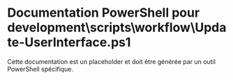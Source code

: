 # Documentation PowerShell pour development\scripts\workflow\Update-UserInterface.ps1

Cette documentation est un placeholder et doit être générée par un outil PowerShell spécifique.
